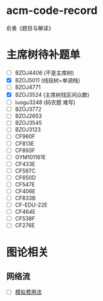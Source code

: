 # acm-code-record
俞勇《题目与解读》

# 主席树待补题单
- [ ] BZOJ4406 (不是主席树)
- [x] BZOJ5011 (线段树+单调栈)
- [ ] BZOJ4771
- [x] BZOJ3524 (主席树找区间众数)
- [ ] luogu3248 (码农题 难写)
- [ ] BZOJ3772
- [ ] BZOJ2653
- [ ] BZOJ3545
- [ ] BZOJ3123
- [ ] CF960F
- [ ] CF813E
- [ ] CF893F
- [ ] GYM101161E
- [ ] CF433E
- [ ] CF597C
- [ ] CF650D
- [ ] CF547E
- [ ] CF406E
- [ ] CF833B
- [ ] CF-EDU-22E
- [ ] CF464E
- [ ] CF538F
- [ ] CF276E

# 图论相关
## 网络流
- [ ] [模拟费用流](https://www.cnblogs.com/flashhu/p/10597795.html)

